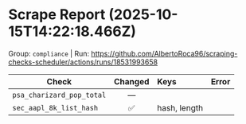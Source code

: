 # Scrape Report (2025-10-15T14:22:18.466Z)

Group: `compliance`  |  Run: https://github.com/AlbertoRoca96/scraping-checks-scheduler/actions/runs/18531993658

| Check | Changed | Keys | Error |
|---|:---:|:--|:--|
| `psa_charizard_pop_total` | — |  |  |
| `sec_aapl_8k_list_hash` | ✅ | hash, length |  |
